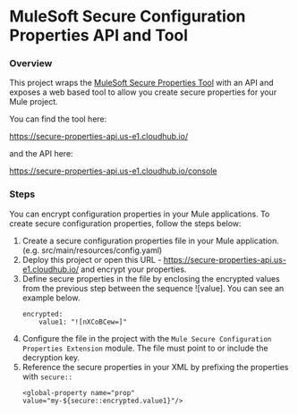 # MuleSoft Secure Configuration Properties API and Tool

### Overview

This project wraps the [MuleSoft Secure Properties Tool](https://docs.mulesoft.com/mule-runtime/4.2/secure-configuration-properties#secure_props_tool) with an API and exposes a web based tool to allow you create secure properties for your Mule project.

You can find the tool here:

https://secure-properties-api.us-e1.cloudhub.io/

and the API here:

https://secure-properties-api.us-e1.cloudhub.io/console

### Steps
You can encrypt configuration properties in your Mule applications. To create secure configuration properties, follow the steps below:

1. Create a secure configuration properties file in your Mule application. (e.g. src/main/resources/config.yaml)
1. Deploy this project or open this URL - https://secure-properties-api.us-e1.cloudhub.io/ and encrypt your properties. 
1. Define secure properties in the file by enclosing the encrypted values from the previous step between the sequence ![value]. You can see an example below.
    ```
    encrypted:
        value1: "![nXCoBCew=]"
    ```
1. Configure the file in the project with the `Mule Secure Configuration Properties Extension` module. The file must point to or include the decryption key.
1. Reference the secure properties in your XML by prefixing the properties with `secure::`
    ```
    <global-property name="prop" value="my-${secure::encrypted.value1}"/>
    ```

